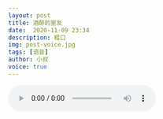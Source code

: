 ```yaml
---
layout: post
title: 酒醉的室友
date:  2020-11-09 23:34
description: 粗口
img: post-voice.jpg
tags: [语音]
author: 小叔
voice: true
---
```

<audio controls>
  <source src="https://www.wmnhw.workers.dev/0:/%E7%B2%97%E5%8F%A3%E8%AF%AD%E9%9F%B3/%E9%85%92%E9%86%89%E7%9A%84%E5%AE%A4%E5%8F%8B.aac" type="audio/mpeg">
  <embed height="0" width="0" src="horse.mp3">
</audio>
